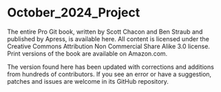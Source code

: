 # October_2024_Project
The entire Pro Git book, written by Scott Chacon and Ben Straub and published by Apress, is available here. All content is licensed under the Creative Commons Attribution Non Commercial Share Alike 3.0 license. Print versions of the book are available on Amazon.com.

The version found here has been updated with corrections and additions from hundreds of contributors. If you see an error or have a suggestion, patches and issues are welcome in its GitHub repository.